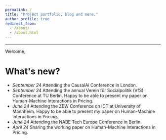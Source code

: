 ```yaml
---
permalink: /
title: "Project portfolio, blog and more."
author_profile: true
redirect_from: 
  - /about/
  - /about.html
---
```


-------
Welcome, 

What's new?
======
- *September 24* Attending the CausalAi Conference in London.
- *September 24* Attending the annual Verein für Socialpolitik (VfS) Conference at TU Berlin. Happy to be able to present my paper on Human-Machine Interactions in Pricing.
- *June 24* Attending the ZEW Conference on ICT at University of Mannheim. Happy to be able to present my paper on Human-Machine Interactions in Pricing.
- *June 24* Attending the NABE Tech Europe Conference in Berlin
- *April 24* Sharing the working paper on Human-Machine Interactions in Pricing.  